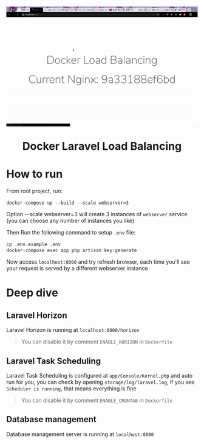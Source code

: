 <h1 align="center">
  <div>
    <img src="./demo.gif" />
  </div>
  
  Docker Laravel Load Balancing
</h1>

# How to run

From root project, run:
```
docker-compose up --build --scale webserver=3
```
Option --scale webserver=3 will create 3 instances of `webserver` service (you can choose any number of instances you like)

Then Run the following command to setup `.env` file:
```
cp .env.example .env
docker-compose exec app php artisan key:generate
```

Now access `localhost:8000` and try refresh browser, each time you'll see your request is served by a different webserver instance

# Deep dive
## Laravel Horizon
Laravel Horizon is running at `localhost:8000/horizon`

> You can disable it by comment `ENABLE_HORIZON` in `Dockerfile`
## Laravel Task Scheduling
Laravel Task Scheduling is configured at `app/Console/Kernel.php` and auto run for you, you can check by opening `storage/log/laravel.log`, if you see `Scheduler is running`, that means everything is fine

> You can disable it by comment `ENABLE_CRONTAB` in `Dockerfile`
## Database management
Database management server is running at `localhost:8080`
